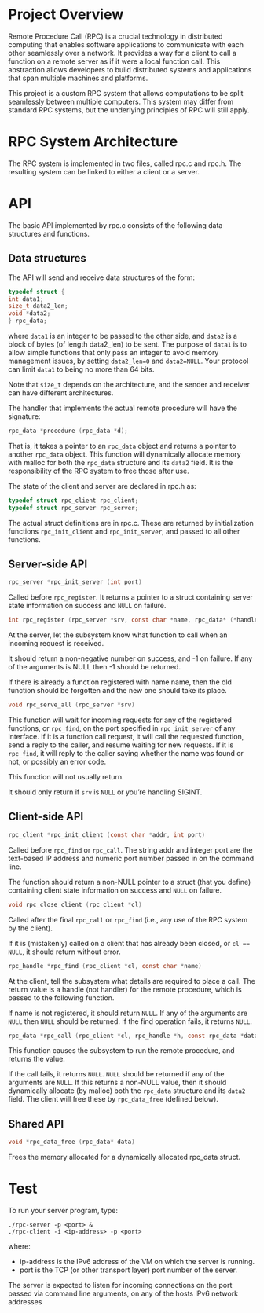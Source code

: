 # Project Overview

Remote Procedure Call (RPC) is a crucial technology in distributed computing that enables software applications to communicate with each other seamlessly over a network. It provides a way for a client to call a function on a remote server as if it were a local function call. This abstraction allows developers to build distributed systems and applications that span multiple machines and platforms.

This project is a custom RPC system that allows computations to be split seamlessly between multiple computers. This system may differ from standard RPC systems, but the underlying principles of RPC will still apply.

# RPC System Architecture

The RPC system is implemented in two files, called rpc.c and rpc.h. The resulting system can be linked to either a client or a server.

# API

The basic API implemented by rpc.c consists of the following data structures and functions.

## Data structures

The API will send and receive data structures of the form:

```c
typedef struct {
int data1;
size_t data2_len;
void *data2;
} rpc_data;
```

where `data1` is an integer to be passed to the other side, and `data2` is a block of bytes (of length data2_len) to be sent. The purpose of `data1` is to allow simple functions that only pass an integer to avoid memory management issues, by setting `data2_len=0` and `data2=NULL`. Your protocol can limit `data1` to being no more than 64 bits.

Note that `size_t` depends on the architecture, and the sender and receiver can have different architectures.

The handler that implements the actual remote procedure will have the signature:

```c
rpc_data *procedure (rpc_data *d);
```

That is, it takes a pointer to an `rpc_data` object and returns a pointer to another `rpc_data` object. This function will dynamically allocate memory with malloc for both the `rpc_data` structure and its `data2` field. It is the responsibility of the RPC system to free those after use.

The state of the client and server are declared in rpc.h as:

```c
typedef struct rpc_client rpc_client;
typedef struct rpc_server rpc_server;
```

The actual struct definitions are in rpc.c. These are returned by initialization functions `rpc_init_client` and `rpc_init_server`, and passed to all other functions.

## Server-side API

```c
rpc_server *rpc_init_server (int port)
```

Called before `rpc_register`. It returns a pointer to a struct containing server state information on success and `NULL` on failure.

```c
int rpc_register (rpc_server *srv, const char *name, rpc_data* (*handler)(rpc_data*))
```

At the server, let the subsystem know what function to call when an incoming request is received.

It should return a non-negative number on success, and -1 on failure. If any of the arguments is NULL then -1 should be returned.

If there is already a function registered with name name, then the old function should be forgotten and the new
one should take its place.

```c
void rpc_serve_all (rpc_server *srv)
```

This function will wait for incoming requests for any of the registered functions, or `rpc_find`, on the port specified in `rpc_init_server` of any interface. If it is a function call request, it will call the requested function, send a reply to the caller, and resume waiting for new requests. If it is `rpc_find`, it will reply to the caller saying whether the name was found or not, or possibly an error code.

This function will not usually return.

It should only return if `srv` is `NULL` or you’re handling SIGINT.

## Client-side API

```c
rpc_client *rpc_init_client (const char *addr, int port)
```

Called before `rpc_find` or `rpc_call`. The string addr and integer port are the text-based IP address and numeric port number passed in on the command line.

The function should return a non-NULL pointer to a struct (that you define) containing client state information on success and `NULL` on failure.

```c
void rpc_close_client (rpc_client *cl)
```

Called after the final `rpc_call` or `rpc_find` (i.e., any use of the RPC system by the client).

If it is (mistakenly) called on a client that has already been closed, or `cl == NULL`, it should return without error.

```c
rpc_handle *rpc_find (rpc_client *cl, const char *name)
```

At the client, tell the subsystem what details are required to place a call. The return value is a handle (not handler) for the remote procedure, which is passed to the following function.

If name is not registered, it should return `NULL`. If any of the arguments are `NULL` then `NULL` should be returned. If the find operation fails, it returns `NULL`.

```c
rpc_data *rpc_call (rpc_client *cl, rpc_handle *h, const rpc_data *data)
```

This function causes the subsystem to run the remote procedure, and returns the value.

If the call fails, it returns `NULL`. `NULL` should be returned if any of the arguments are `NULL`. If this returns a non-NULL value, then it should dynamically allocate (by malloc) both the `rpc_data` structure and its `data2` field. The client will free these by `rpc_data_free` (defined below).

## Shared API

```c
void *rpc_data_free (rpc_data* data)
```

Frees the memory allocated for a dynamically allocated rpc_data struct.

# Test

To run your server program, type:

```shell
./rpc-server -p <port> &
./rpc-client -i <ip-address> -p <port>

```

where:

* ip-address is the IPv6 address of the VM on which the server is running.
* port is the TCP (or other transport layer) port number of the server.

The server is expected to listen for incoming connections on the port passed via command line arguments, on any
of the hosts IPv6 network addresses